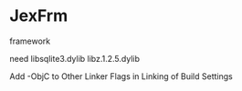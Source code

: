 JexFrm
======

framework

need libsqlite3.dylib libz.1.2.5.dylib

Add -ObjC to Other Linker Flags in Linking of Build Settings
